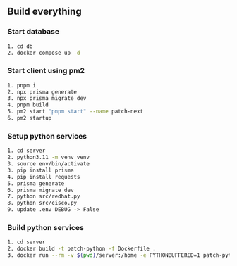 ## Build everything

### Start database

```sh
1. cd db
2. docker compose up -d
```

### Start client using pm2

```sh
1. pnpm i
2. npx prisma generate
3. npx prisma migrate dev
4. pnpm build
5. pm2 start "pnpm start" --name patch-next
6. pm2 startup
```

### Setup python services

```sh
1. cd server
2. python3.11 -m venv venv
3. source env/bin/activate
3. pip install prisma
4. pip install requests
5. prisma generate
6. prisma migrate dev
7. python src/redhat.py
8. python src/cisco.py
9. update .env DEBUG -> False
```

### Build python services

```sh
1. cd server
2. docker build -t patch-python -f Dockerfile .
3. docker run --rm -v $(pwd)/server:/home -e PYTHONBUFFERED=1 patch-python python3 /home/src/microsoft.py
```
